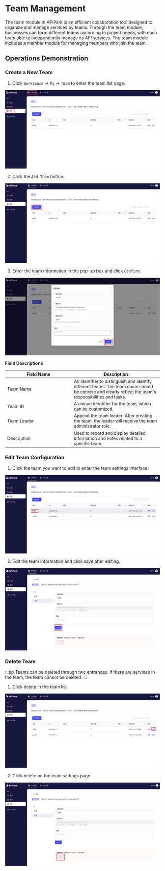 # Team Management

The team module in APIPark is an efficient collaboration tool designed to organize and manage services by teams. Through the team module, businesses can form different teams according to project needs, with each team able to independently manage its API services. The team module includes a member module for managing members who join the team.

## Operations Demonstration

### Create a New Team
1. Click `Workspace` -> `My` -> `Team` to enter the team list page.

![](images/2024-08-13/a2b6a29b65df10143f52696c0077c9fffedab2227147da305aa3c867567c601d.png)  

2. Click the `Add Team` button.

![](images/2024-08-13/d832750c4ba61fa82ad443d6fa2fb2715591ed56fc91737b09aaa3561fa61bb7.png)  

3. Enter the team information in the pop-up box and click `Confirm`.

![](images/2024-08-13/5e81361024ad17dcbab470617b14f16baa34800227afb91e92a9f2e4c2fb1509.png)  

**Field Descriptions**

<table><thead><tr><th width="203">Field Name</th><th>Description</th></tr></thead><tbody><tr><td>Team Name</td><td>An identifier to distinguish and identify different teams. The team name should be concise and clearly reflect the team's responsibilities and tasks.</td></tr><tr><td>Team ID</td><td>A unique identifier for the team, which can be customized.</td></tr><tr><td>Team Leader</td><td>Appoint the team leader. After creating the team, the leader will receive the team administrator role.</td></tr><tr><td>Description</td><td>Used to record and display detailed information and notes related to a specific team.</td></tr></tbody></table>

### Edit Team Configuration

1. Click the team you want to edit to enter the team settings interface.

![](images/2024-08-13/00a9f50426247ef6b3cc4428503e50cdad6d23839872aa9ff43036f18b65a57d.png)  

2. Edit the team information and click save after editing.

![](images/2024-08-13/53f4e0467178b0ad732e206104ac67063410eff02d9671a520baf4c666dea05a.png)  

### Delete Team
:::tip
Teams can be deleted through two entrances. If there are services in the team, the team cannot be deleted.
:::
1. Click delete in the team list

![](images/2024-08-13/e94bb1a117ffa009437cfdaf3d56709eb5c98fde8c2ed309e7a15aae6a72f2fc.png)  

2. Click delete on the team settings page

![](images/2024-08-13/97f01e31dc51cccd498f776d1024b0b41ec138e6a57752a52aa3c4331b947586.png)  